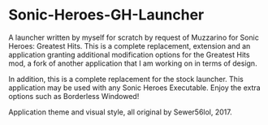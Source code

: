# Sonic-Heroes-GH-Launcher
A launcher written by myself for scratch by request of Muzzarino for Sonic Heroes: Greatest Hits. 
This is a complete replacement, extension and an application granting additional modification options for the Greatest Hits mod, 
a fork of another application that I am working on in terms of design. 

In addition, this is a complete replacement for the stock launcher. 
This application may be used with any Sonic Heroes Executable. 
Enjoy the extra options such as Borderless Windowed! 

Application theme and visual style, all original by Sewer56lol, 2017.
